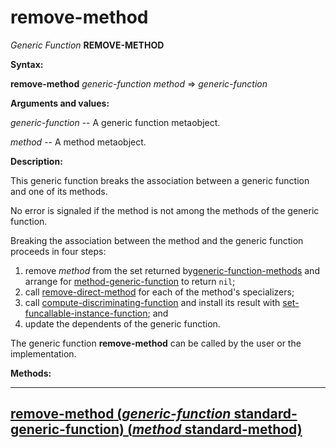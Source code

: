remove-method
=============

*Generic Function* **REMOVE-METHOD**

**Syntax:**

**remove-method** *generic-function* *method* => *generic-function*

**Arguments and values:**

*generic-function* -- A generic function metaobject.

*method* -- A method metaobject.

**Description:**

This generic function breaks the association between a generic function and one of its methods.

No error is signaled if the method is not among the methods of the generic function.

Breaking the association between the method and the generic function proceeds in four steps:

1.  remove *method* from the set returned by[generic-function-methods](/docs/meta-object-protocol/generic-function-methods) and arrange for [method-generic-function](/docs/meta-object-protocol/method-generic-function) to return `nil`;
2.  call [remove-direct-method](/docs/meta-object-protocol/remove-direct-method) for each of the method's specializers;
3.  call [compute-discriminating-function](/docs/meta-object-protocol/compute-discriminating-function) and install its result with [set-funcallable-instance-function](/docs/meta-object-protocol/set-funcallable-instance-function); and
4.  update the dependents of the generic function.

The generic function **remove-method** can be called by the user or the implementation.

**Methods:**

  -----------------------------------------------------------------------------------------------------------------------------------------------------------
  [**remove-method** (*generic-function* standard-generic-function) (*method* standard-method)](/docs/meta-object-protocol/remove-method-standard-generic-function-standard-method)
  -----------------------------------------------------------------------------------------------------------------------------------------------------------


